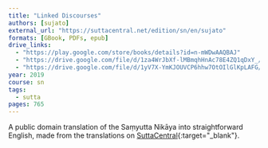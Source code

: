 ```yaml
---
title: "Linked Discourses"
authors: [sujato]
external_url: "https://suttacentral.net/edition/sn/en/sujato"
formats: [GBook, PDFs, epub]
drive_links:
  - "https://play.google.com/store/books/details?id=n-mWDwAAQBAJ"
  - "https://drive.google.com/file/d/1za4WrJbXf-lMBmqhHnAc78E4ZQ1qDxY_/view?usp=drivesdk"
  - "https://drive.google.com/file/d/1yV7X-YmKJOUVCP6hhw7OtOIlGlKpLAFG/view?usp=drivesdk"
year: 2019
course: sn
tags:
  - sutta
pages: 765
---
```


A public domain translation of the Saṃyutta Nikāya into straightforward English, made from the translations on [SuttaCentral](https://suttacentral.net/sn){:target="_blank"}.
